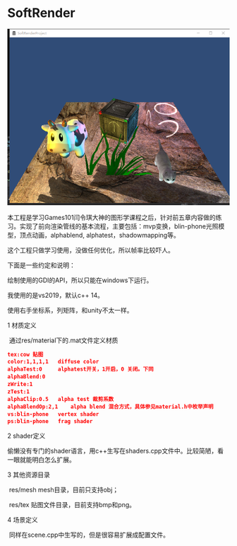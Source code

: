# SoftRender

![alt](screenshot.png)

本工程是学习Games101闫令琪大神的图形学课程之后，针对前五章内容做的练习。实现了前向渲染管线的基本流程，主要包括：mvp变换，blin-phone光照模型，顶点动画，alphablend, alphatest，shadowmapping等。

这个工程只做学习使用，没做任何优化，所以帧率比较吓人。

下面是一些约定和说明：

绘制使用的GDI的API，所以只能在windows下运行。

我使用的是vs2019，默认c++ 14。

使用右手坐标系，列矩阵，和unity不太一样。

1 材质定义

​	通过res/material下的.mat文件定义材质

```json
tex:cow	贴图
color:1,1,1,1	diffuse color
alphaTest:0		alphatest开关，1开启，0 关闭。下同
alphaBlend:0
zWrite:1
zTest:1
alphaClip:0.5	alpha test 裁剪系数
alphaBlendOp:2,1	alpha blend 混合方式，具体参见material.h中枚举声明
vs:blin-phone	vertex shader 
ps:blin-phone	frag shader
```
2 shader定义

​	偷懒没有专门的shader语言，用c++生写在shaders.cpp文件中。比较简陋，看一眼就能明白怎么扩展。

3 其他资源目录

​	res/mesh	mesh目录，目前只支持obj；

​	res/tex	贴图文件目录，目前支持bmp和png。

4 场景定义

​	同样在scene.cpp中生写的，但是很容易扩展成配置文件。